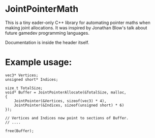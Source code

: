 JointPointerMath
================

This is a tiny eader-only C++ library for automating pointer maths when making joint allocations.
It was inspired by Jonathan Blow's talk about future gamedev programming languages.

Documentation is inside the header itself.


Example usage:
==============

	vec3* Vertices;
	unsigned short* Indices;

	size_t TotalSize;
	void* Buffer = JointPointerAllocate(&TotalSize, malloc,
	{
		JointPointer(&Vertices, sizeof(vec3) * 4),
		JointPointer(&Indices, sizeof(unsigned short) * 6)
	});

	// Vertices and Indices now point to sections of Buffer.
	// ....

	free(Buffer);
